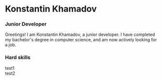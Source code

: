 <html lang="en">
<head>
  <meta charset="utf-8" />
</head>
<body>
  <h1>Konstantin Khamadov</h1>
  <h3>Junior Developer</h3>
  <p>Greetings! I am Konstantin Khamadov, a junior developer. I have completed my bachelor's degree in computer science, and am now actively looking for a job.</p>
  <h3>Hard skills</h3>
  <p><div>test1<div>test2</div></div></p>
</body>
</html>
